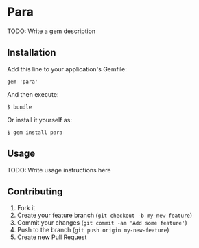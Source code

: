 # Para

TODO: Write a gem description

## Installation

Add this line to your application's Gemfile:

    gem 'para'

And then execute:

    $ bundle

Or install it yourself as:

    $ gem install para

## Usage

TODO: Write usage instructions here

## Contributing

1. Fork it
2. Create your feature branch (`git checkout -b my-new-feature`)
3. Commit your changes (`git commit -am 'Add some feature'`)
4. Push to the branch (`git push origin my-new-feature`)
5. Create new Pull Request
